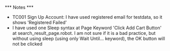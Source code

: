 *** Notes ***
- TC001 Sign Up Account: I have used registered email for testdata, so it shows 'Registered Failed'
- I have used one Sleep syntax at Page Keyword 'Click Add Cart Button' at search_result_page.robot. I am not sure if it is a bad practice, but without using sleep (using only Wait Until... keyword), the OK button will not be clicked